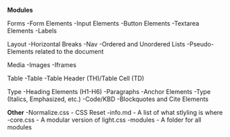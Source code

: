 **Modules**

Forms
-Form Elements
-Input Elements
-Button Elements
-Textarea Elements
-Labels

Layout
-Horizontal Breaks
-Nav
-Ordered and Unordered Lists
-Pseudo-Elements related to the document

Media
-Images
-Iframes

Table
-Table
-Table Header (TH)/Table Cell (TD)

Type
-Heading Elements (H1-H6)
-Paragraphs
-Anchor Elements
-Type (Italics, Emphasized, etc.)
-Code/KBD
-Blockquotes and Cite Elements

**Other**
-Normalize.css - CSS Reset
-info.md - A list of what stlyling is where
-core.css - A modular version of light.css
-modules - A folder for all modules
